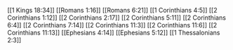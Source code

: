 [[1 Kings 18:34]]
[[Romans 1:16]]
[[Romans 6:21]]
[[1 Corinthians 4:5]]
[[2 Corinthians 1:12]]
[[2 Corinthians 2:17]]
[[2 Corinthians 5:11]]
[[2 Corinthians 6:4]]
[[2 Corinthians 7:14]]
[[2 Corinthians 11:3]]
[[2 Corinthians 11:6]]
[[2 Corinthians 11:13]]
[[Ephesians 4:14]]
[[Ephesians 5:12]]
[[1 Thessalonians 2:3]]
